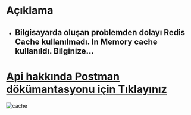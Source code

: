 # Açıklama 
- ## Bilgisayarda oluşan problemden dolayı Redis Cache kullanılmadı. In Memory cache kullanıldı. Bilginize...

#  [Api hakkında Postman dökümantasyonu için Tıklayınız](https://documenter.getpostman.com/view/15763755/UzdxzS5r) 
 
![cache](final_62ead7cd00771d00a85a1b1a_707883.gif)
